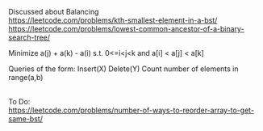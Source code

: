 Discussed about Balancing <br>
https://leetcode.com/problems/kth-smallest-element-in-a-bst/ <br>
https://leetcode.com/problems/lowest-common-ancestor-of-a-binary-search-tree/ <br>

Minimize a(j) + a(k) - a(i) s.t. 0<=i<j<k and a[i] < a[j] < a[k] <br>

Queries of the form:
Insert(X)
Delete(Y)
Count number of elements in range(a,b) <br> <br>


To Do: <br>
https://leetcode.com/problems/number-of-ways-to-reorder-array-to-get-same-bst/ <br>
